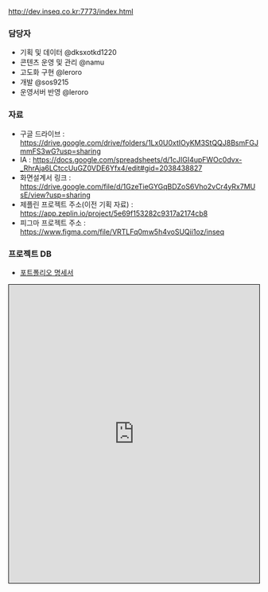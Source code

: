 http://dev.inseq.co.kr:7773/index.html

### 담당자
- 기획 및 데이터 @dksxotkd1220 
- 콘텐츠 운영 및 관리 @namu 
- 고도화 구현 @leroro 
- 개발 @sos9215  
- 운영서버 반영 @leroro 




### 자료
- 구글 드라이브 : https://drive.google.com/drive/folders/1Lx0U0xtIOyKM3StQQJ8BsmFGJmmFS3wG?usp=sharing
- IA : https://docs.google.com/spreadsheets/d/1cJIGI4upFWOc0dvx-_RhrAja6LCtccUuGZ0VDE6Yfx4/edit#gid=2038438827
- 화면설계서 링크 : https://drive.google.com/file/d/1GzeTieGYGqBDZoS6Vho2vCr4yRx7MUsE/view?usp=sharing
- 제플린 프로젝트 주소(이전 기획 자료) :  https://app.zeplin.io/project/5e69f153282c9317a2174cb8
- 피그마 프로젝트 주소 : https://www.figma.com/file/VRTLFq0mw5h4voSUQii1oz/inseq


### 프로젝트 DB
- [포트폴리오 명세서](https://docs.google.com/spreadsheets/d/1cpcdEieqKM8h_jEGwOwDmCQqadVTJ6Ufne--PghTMYg/edit?usp=sharing)

<iframe style="width:100%;height:600px;border:1px solid #000;" src="https://docs.google.com/spreadsheets/d/e/2PACX-1vRtTLb49tvKuEMXzjmQ992QXNNguem6Tou27SrwhvuaD3hI6lbUPGpUlMUjzv78pQS1xjzZkzI0fA2j/pubhtml?gid=0&amp;single=true&amp;widget=true&amp;headers=false"></iframe>
